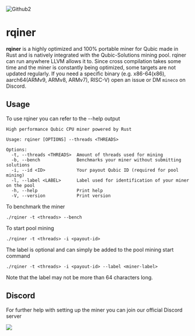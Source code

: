 ![Github2](https://github.com/Qubic-Solutions/rqiner-builds/assets/57864185/d9f30bed-530b-4040-9edf-1d43b44119fc)

# rqiner

**rqiner** is a highly optimized and 100% portable miner for Qubic made in Rust and is natively integrated with the Qubic-Solutions mining pool.
rqiner can run anywhere LLVM allows it to. Since cross compilation takes some time and the miner is constantly being optimized, some targets are not updated regularly. If you need a specific binary (e.g. x86-64(x86), aarch64(ARMv9, ARMv8, ARMv7), RISC-V) open an issue or DM `mineco` on Discord.

## Usage

To use rqiner you can refer to the --help output

```
High performance Qubic CPU miner powered by Rust

Usage: rqiner [OPTIONS] --threads <THREADS>

Options:
  -t, --threads <THREADS>  Amount of threads used for mining
  -b, --bench              Benchmarks your miner without submitting solutions
  -i, --id <ID>            Your payout Qubic ID (required for pool mining)
  -l, --label <LABEL>      Label used for identification of your miner on the pool
  -h, --help               Print help
  -V, --version            Print version
```

To benchmark the miner

`./rqiner -t <threads> --bench`

To start pool mining

`./rqiner -t <threads> -i <payout-id>`

The label is optional and can simply be added to the pool mining start command

`./rqiner -t <threads> -i <payout-id> --label <miner-label>`

Note that the label may not be more than 64 characters long.

## Discord

For further help with setting up the miner you can join our official Discord server

[![](https://img.shields.io/discord/1179806757204267090?color=5865F2&logo=Discord&style=flat-square)](https://discord.gg/zTrdShyQu2)
